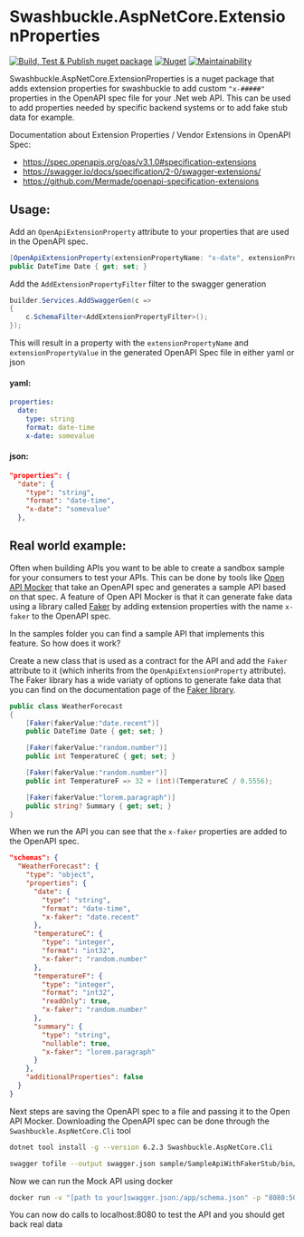 # Swashbuckle.AspNetCore.ExtensionProperties

[![Build, Test & Publish nuget package](https://github.com/Geertvdc/Swashbuckle.AspNetCore.ExtensionProperties/actions/workflows/build-nugetpackage.yml/badge.svg)](https://github.com/Geertvdc/Swashbuckle.AspNetCore.ExtensionProperties/actions/workflows/build-nugetpackage.yml)
[![Nuget](https://img.shields.io/nuget/v/Swashbuckle.AspNetCore.ExtensionProperties)](https://www.nuget.org/packages/Swashbuckle.AspNetCore.ExtensionProperties/)
[![Maintainability](https://api.codeclimate.com/v1/badges/dd225537f49dbefba874/maintainability)](https://codeclimate.com/github/Geertvdc/Swashbuckle.AspNetCore.ExtensionProperties/maintainability)

Swashbuckle.AspNetCore.ExtensionProperties is a nuget package that adds extension properties for swashbuckle to add custom `"x-#####"` properties in the OpenAPI spec file for your .Net web API. This can be used to add properties needed by specific backend systems or to add fake stub data for example.

Documentation about Extension Properties / Vendor Extensions in OpenAPI Spec:
- https://spec.openapis.org/oas/v3.1.0#specification-extensions
- https://swagger.io/docs/specification/2-0/swagger-extensions/
- https://github.com/Mermade/openapi-specification-extensions

## Usage:

Add an `OpenApiExtensionProperty` attribute to your properties that are used in the OpenAPI spec.
```C#
[OpenApiExtensionProperty(extensionPropertyName: "x-date", extensionPropertyValue:"somevalue")]
public DateTime Date { get; set; }
```

Add the `AddExtensionPropertyFilter` filter to the swagger generation
```C#
builder.Services.AddSwaggerGen(c =>
{
    c.SchemaFilter<AddExtensionPropertyFilter>();
});
```

This will result in a property with the `extensionPropertyName` and `extensionPropertyValue` in the generated OpenAPI Spec file in either yaml or json

#### yaml:
```yaml
properties:
  date:
    type: string
    format: date-time
    x-date: somevalue
```
#### json:
```json
"properties": {
  "date": {
    "type": "string",
    "format": "date-time",
    "x-date": "somevalue"
  },
```

## Real world example:

Often when building APIs you want to be able to create a sandbox sample for your consumers to test your APIs. This can be done by tools like [Open API Mocker](https://github.com/jormaechea/open-api-mocker) that take an OpenAPI spec and generates a sample API based on that spec.
A feature of Open API Mocker is that it can generate fake data using a library called [Faker](https://github.com/withshepherd/faker.js) by adding extension properties with the name `x-faker` to the OpenAPI spec.

In the samples folder you can find a sample API that implements this feature.
So how does it work?

Create a new class that is used as a contract for the API and add the `Faker` attribute to it (which inherits from the `OpenApiExtensionProperty` attribute). The Faker library has a wide variaty of options to generate fake data that you can find on the documentation page of the [Faker library](https://www.npmjs.com/package/faker).

```C#
public class WeatherForecast
{
    [Faker(fakerValue:"date.recent")]
    public DateTime Date { get; set; }

    [Faker(fakerValue:"random.number")]
    public int TemperatureC { get; set; }

    [Faker(fakerValue:"random.number")]
    public int TemperatureF => 32 + (int)(TemperatureC / 0.5556);

    [Faker(fakerValue:"lorem.paragraph")]
    public string? Summary { get; set; }
}
```

When we run the API you can see that the `x-faker` properties are added to the OpenAPI spec.

```json
"schemas": {
  "WeatherForecast": {
    "type": "object",
    "properties": {
      "date": {
        "type": "string",
        "format": "date-time",
        "x-faker": "date.recent"
      },
      "temperatureC": {
        "type": "integer",
        "format": "int32",
        "x-faker": "random.number"
      },
      "temperatureF": {
        "type": "integer",
        "format": "int32",
        "readOnly": true,
        "x-faker": "random.number"
      },
      "summary": {
        "type": "string",
        "nullable": true,
        "x-faker": "lorem.paragraph"
      }
    },
    "additionalProperties": false
  }
}
```

Next steps are saving the OpenAPI spec to a file and passing it to the Open API Mocker.
Downloading the OpenAPI spec can be done through the `Swashbuckle.AspNetCore.Cli` tool

```Bash
dotnet tool install -g --version 6.2.3 Swashbuckle.AspNetCore.Cli

swagger tofile --output swagger.json sample/SampleApiWithFakerStub/bin/Debug/net6.0/SampleApiWithFakerStub.dll "v1" 
```

Now we can run the Mock API using docker

```Bash
docker run -v "[path to your]swagger.json:/app/schema.json" -p "8080:5000" jormaechea/open-api-mocker
```

You can now do calls to localhost:8080 to test the API and you should get back real data 
